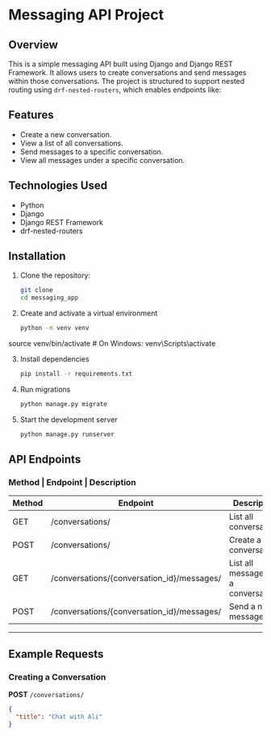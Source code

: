 # Messaging API Project

## Overview

This is a simple messaging API built using Django and Django REST Framework. It allows users to create conversations and send messages within those conversations. The project is structured to support nested routing using `drf-nested-routers`, which enables endpoints like:


## Features

- Create a new conversation.
- View a list of all conversations.
- Send messages to a specific conversation.
- View all messages under a specific conversation.

## Technologies Used

- Python
- Django
- Django REST Framework
- drf-nested-routers

## Installation

1. Clone the repository:
   ```bash
   git clone 
   cd messaging_app

2. Create and activate a virtual environment
   ```bash
   python -m venv venv
source venv/bin/activate # On Windows: venv\Scripts\activate

3. Install dependencies
   ```bash
   pip install -r requirements.txt

4. Run migrations
   ```bash
   python manage.py migrate

5. Start the development server
   ```bash
   python manage.py runserver

## API Endpoints

### Method | Endpoint | Description
| Method | Endpoint | Description |
|--------|----------|-------------|
| GET    | /conversations/ | List all conversations |
| POST   | /conversations/ | Create a new conversation |
| GET    | /conversations/{conversation_id}/messages/ | List all messages in a conversation |
| POST   | /conversations/{conversation_id}/messages/ | Send a new message |

---

## Example Requests

### Creating a Conversation

**POST** `/conversations/`

```json
{
  "title": "Chat with Ali"
}